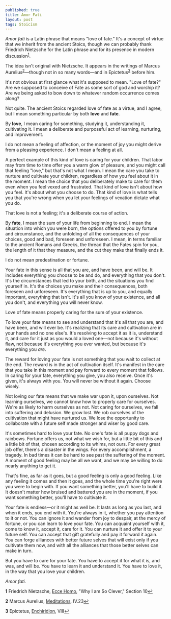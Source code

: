```yaml
---
published: true
title: Amor Fati
layout: post
tags: Stoicism
---
```


_Amor fati_ is a Latin phrase that means "love of fate." It's a
concept of virtue that we inherit from the ancient Stoics, though we
can probably thank Friedrich Nietzsche for the Latin phrase and for
its presence in modern discussion<sup id="a1">[1](#f1)</sup>.

The idea isn't original with Nietzsche. It appears in the writings of
Marcus Aurelius<sup id="a2">[2](#f2)</sup>—though not in so many words—and in
Epictetus<sup id="a3">[3](#f3)</sup> before him.

It's not obvious at first glance what it's supposed to mean. "Love of
fate?" Are we supposed to conceive of Fate as some sort of god and
worship it? Are we being asked to bow down to whatever random
occurrence comes along?

Not quite. The ancient Stoics regarded love of fate as a virtue, and I
agree, but I mean something particular by both **love** and **fate**.

By **love**, I mean caring for something, studying it, understanding
it, cultivating it. I mean a deliberate and purposeful act of
learning, nurturing, and improvement.

I do not mean a feeling of affection, or the moment of joy you might
derive from a pleasing experience. I don't mean a feeling at all.

A perfect example of this kind of love is caring for your
children. That labor may from time to time offer you a warm glow of
pleasure, and you might call that feeling "love," but that's not what
I mean. I mean the care you take to nurture and cultivate your
children, regardless of how you feel about it in the moment. I mean
the choice that you deliberately make to care for them even when you
feel vexed and frustrated. That kind of love isn't about how you
feel. It's about what you choose to do. That kind of love is what
tells you that you're wrong when you let your feelings of vexation
dictate what you do.

That love is not a feeling; it's a deliberate course of action.

By **fate**, I mean the sum of your life from beginning to end. I mean
the situation into which you were born, the options offered to you by
fortune and circumstance, and the unfolding of all the consequences of
your choices, good and bad, foreseen and unforeseen. I mean, in terms
familiar to the ancient Romans and Greeks, the thread that the Fates
spin for you, the length of it that they measure, and the cut they
make that finally ends it.

I do not mean predestination or fortune.

Your fate in this sense is all that you are, and have been, and will
be. It includes everything you choose to be and do, and everything
that you don't. It's the circumstances that led to your birth, and the
situations you find yourself in. It's the choices you make and their
consequences, both foreseen and unforeseen. It's everything that is up
to you, and equally important, everything that isn't. It's all you
know of your existence, and all you don't, and everything you will
never know.

Love of fate means properly caring for the sum of your existence.

To love your fate means to see and understand that it's all that you
are, and have been, and will ever be. It's realizing that its care and
cultivation are in your hands and no one else's. It's resolving to
accept it as it is, understand it, and care for it just as you would a
loved one—not because it's without flaw, not because it's everything
you ever wanted, but because it's everything you _are_.

The reward for loving your fate is not something that you wait to
collect at the end. The reward is in the act of cultivation
itself. It's manifest in the care that you take in this moment and pay
forward to every moment that follows. In caring for your fate,
everything you give, you also receive. Once it's given, it's always
with you. You will never be without it again. Choose wisely.

Not loving our fate means that we make war upon it, upon
ourselves. Not learning ourselves, we cannot know how to properly care
for ourselves. We're as likely to harm ourselves as not. Not caring
for ourselves, we fall into suffering and delusion. We grow lost. We
rob ourselves of the cultivation that might have nurtured us. We lose
the opportunity to collaborate with a future self made stronger and
wiser by good care.

It's sometimes hard to love your fate. No one's fate is all puppy dogs
and rainbows. Fortune offers us, not what we wish for, but a little
bit of this and a little bit of that, chosen according to its whims,
not ours. For every great job offer, there's a disaster in the
wings. For every accomplishment, a tragedy. In bad times it can be
hard to see past the suffering of the moment. A moment of good feeling
may be all we want, and we may be willing to do nearly anything to get
it.

That's fine, as far as it goes, but a good feeling is only a good
feeling. Like any feeling it comes and then it goes, and the whole
time you're right were you were to begin with. If you want something
better, you'll have to build it. It doesn't matter how bruised and
battered you are in the moment, if you want something better, you'll
have to cultivate it.

Your fate is endless—or it might as well be. It lasts as long as you
last, and when it ends, you end with it. You're always in it, whether
you pay attention to it or not. You can ignore it and wander from joy
to despair, at the mercy of fortune, or you can learn to love your
fate. You can acquaint yourself with it, come to know it, accept it,
care for it. You can nurture it and offer it to your future self. You
can accept that gift gratefully and pay it forward it again. You can
forge alliances with better future selves that will exist only if you
cultivate them now, and with all the alliances that those better
selves can make in turn.

But you have to care for your fate. You have to accept it for what it
is, and was, and will be. You have to learn it and understand it. You
have to love it, in the way that you love your children.

_Amor fati._

<b id="f1">1</b> Friedrich Nietzsche, [Ecce
Homo](https://www.gutenberg.org/files/52190/52190-h/52190-h.htm#WHY_I_AM_SO_CLEVER),
"Why I am So Clever," Section 10[↩](#a1)

<b id="f2">2</b> Marcus Aurelius,
[Meditations](https://en.wikisource.org/wiki/The_Meditations_of_the_Emperor_Marcus_Antoninus/Book_4),
IV.23[↩](#a2)

<b id="f3">3</b> Epictetus,
[Enchiridion](http://classics.mit.edu/Epictetus/epicench.html), VIII[↩](#a3)

